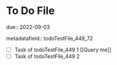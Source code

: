 # To Do File

due:: 2022-09-03

metadatafield:: todoTestFile_449\_72

- [ ] Task of todoTestFile_449 1 [[Query me]]
- [ ] Task of todoTestFile_449 2
